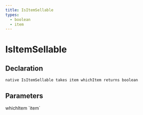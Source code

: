 ```yaml
---
title: IsItemSellable
types:
  - boolean
  - item
---
```


# IsItemSellable

## Declaration

```
native IsItemSellable takes item whichItem returns boolean
```

## Parameters
<dl>
  <dt>whichItem `item`</dt>
  <dd></dd>
</dl>